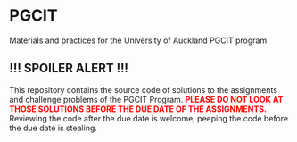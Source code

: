# PGCIT
Materials and practices for the University of Auckland PGCIT program

## !!! SPOILER ALERT !!!
This repository contains the source code of solutions to the assignments and challenge problems of the PGCIT Program. **<span style="color:red">PLEASE DO NOT LOOK AT THOSE SOLUTIONS BEFORE THE DUE DATE OF THE ASSIGNMENTS.</span>** Reviewing the code after the due date is welcome, peeping the code before the due date is stealing. 
